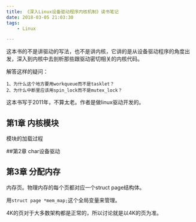 ```yaml
---
title: 《深入Linux设备驱动程序内核机制》读书笔记
date: 2018-03-05 21:03:30
tags:
	- Linux

---
```




这本书的不是讲驱动的写法，也不是讲内核，它讲的是从设备驱动程序的角度出发，深入到内核中去剖析那些跟驱动密切相关的内核代码。

解答这样的疑问：

```
1、为什么这个地方要用workqueue而不是tasklet？
2、为什么中断里应该用spin_lock而不是mutex_lock？
```

这本书写于2011年，不算太老。作者是做linux驱动开发的。



## 第1章 内核模块

模块的加载过程

##第2章 char设备驱动



## 第3章 分配内存



内存页。物理内存的每个页都对应一个struct page结构体。

用`struct page *mem_map;`这个全局变量来管理。

4K的页对于大多数架构都是正常的，所以讨论就是以4K的页为准。

